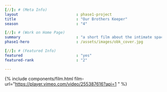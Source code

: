 ```yaml
---
[//]: # (Meta Info)
layout                          : phase1-project
title 					        : "Our Brothers Keeper"
season				            : "4"

[//]: # (Work on Home Page)
summary                         : "a short film about the intimate space of barbershops told through the lens of women"
phase1-hero                     : /assets/images/obk_cover.jpg

[//]: # (Featured Info)
featured 						: "yes"
featured-rank 					: "2"

---
```

{% include components/film.html film-url="https://player.vimeo.com/video/255387616?api=1 " %}
